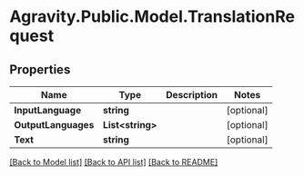 # Agravity.Public.Model.TranslationRequest

## Properties

Name | Type | Description | Notes
------------ | ------------- | ------------- | -------------
**InputLanguage** | **string** |  | [optional] 
**OutputLanguages** | **List&lt;string&gt;** |  | [optional] 
**Text** | **string** |  | [optional] 

[[Back to Model list]](../README.md#documentation-for-models) [[Back to API list]](../README.md#documentation-for-api-endpoints) [[Back to README]](../README.md)

